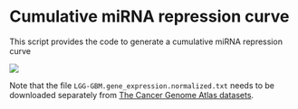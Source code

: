 # Cumulative miRNA repression curve

This script provides the code to generate a cumulative miRNA repression curve

<img src="https://github.com/Gu-Lab-RBL-NCI/Cumulative-miRNA-repression-curve/blob/master/scheme.png">


Note that the file `LGG-GBM.gene_expression.normalized.txt` needs to be downloaded separately from [The Cancer Genome Atlas datasets](https://tcga-data.nci.nih.gov/docs/publications/lgggbm_2016/).
